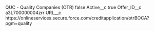 <?xml version="1.0" encoding="UTF-8"?>
<CustomMetadata xmlns="http://soap.sforce.com/2006/04/metadata" xmlns:xsi="http://www.w3.org/2001/XMLSchema-instance" xmlns:xsd="http://www.w3.org/2001/XMLSchema">
    <label>QUC - Quality Companies (OTR)</label>
    <protected>false</protected>
    <values>
        <field>Active__c</field>
        <value xsi:type="xsd:boolean">true</value>
    </values>
    <values>
        <field>Offer_ID__c</field>
        <value xsi:type="xsd:string">a3L700000004zrr</value>
    </values>
    <values>
        <field>URL__c</field>
        <value xsi:type="xsd:string">https://onlineservices.secure.force.com/creditapplication/otrBOCA?pgm=quality</value>
    </values>
</CustomMetadata>

